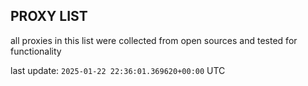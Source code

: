 ## PROXY LIST

all proxies in this list were collected from open sources and tested for functionality

last update: `2025-01-22 22:36:01.369620+00:00` UTC